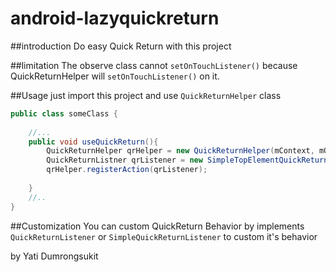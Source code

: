 # android-lazyquickreturn
##introduction
Do easy Quick Return with this project

##limitation
The observe class cannot `setOnTouchListener()` because QuickReturnHelper will `setOnTouchListener()` on it.

##Usage
just import this project and use `QuickReturnHelper` class

```java
public class someClass {
    
    //...
    public void useQuickReturn(){
        QuickReturnHelper qrHelper = new QuickReturnHelper(mContext, mObserverView);
        QuickReturnListner qrListener = new SimpleTopElementQuickReturnListener(mQuickReturnView, mContext)
        qrHelper.registerAction(qrListener);
    
    }
    //..
}
```

##Customization
You can custom QuickReturn Behavior by implements `QuickReturnListener` or `SimpleQuickReturnListener` to custom it's behavior


by Yati Dumrongsukit